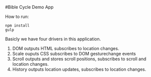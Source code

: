 #Bible Cycle Demo App

How to run:

```
npm install
gulp
```


Basicly we have four drivers in this application.

1. DOM outputs HTML subscribes to location changes.
2. Scale ouputs CSS subscribes to DOM gesturechange events
3. Scroll outputs and stores scroll positions, subscribes to scroll and location changes.
4. History outputs location updates, subscribes to location changes.

